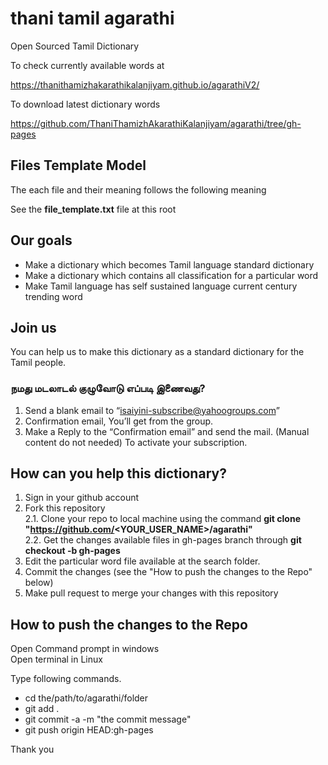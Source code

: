 # thani tamil agarathi
Open Sourced Tamil Dictionary

To check currently available words at 

https://thanithamizhakarathikalanjiyam.github.io/agarathiV2/

To download latest dictionary words

https://github.com/ThaniThamizhAkarathiKalanjiyam/agarathi/tree/gh-pages

## Files Template Model
The each file and their meaning follows the following meaning

See the **file_template.txt** file at this root

## Our goals

- Make a dictionary which becomes Tamil language standard dictionary
- Make a dictionary which contains all classification for a particular word
- Make Tamil language has self sustained language current century trending word

## Join us
You can help us to make this dictionary as a standard dictionary for the Tamil people.

### நமது மடலாடல் குழுவோடு எப்படி இணைவது?
1. Send a blank email to “isaiyini-subscribe@yahoogroups.com”
2. Confirmation email, You’ll get from the group.
3. Make a Reply to the “Confirmation email” and send the mail. (Manual content do not needed) To activate your subscription.

## How can you help this dictionary?

1. Sign in your github account
2. Fork this repository  
2.1. Clone your repo to local machine using the command **git clone "https://github.com/<YOUR_USER_NAME>/agarathi"**  
2.2. Get the changes available files in gh-pages branch through **git checkout -b gh-pages**  
3. Edit the particular word file available at the search folder.  
4. Commit the changes (see the "How to push the changes to the Repo" below)  
5. Make pull request to merge your changes with this repository

## How to push the changes to the Repo

Open Command prompt in windows  
Open terminal in Linux  

Type following commands.

- cd the/path/to/agarathi/folder
- git add .
- git commit -a -m "the commit message"
- git push origin HEAD:gh-pages

Thank you
